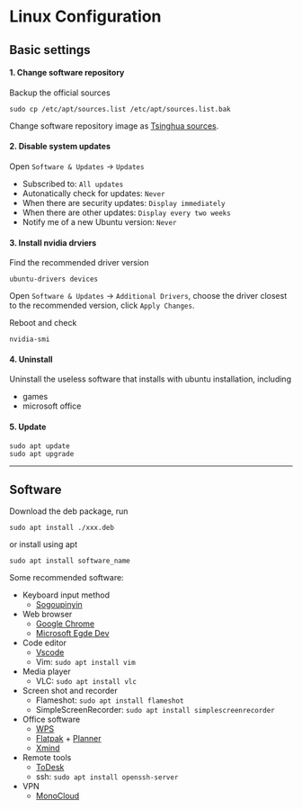 # Linux Configuration

## Basic settings
#### 1. Change software repository
Backup the official sources
```shell
sudo cp /etc/apt/sources.list /etc/apt/sources.list.bak
```
Change software repository image as [Tsinghua sources](https://mirrors.tuna.tsinghua.edu.cn/help/ubuntu/).

#### 2. Disable system updates
Open `Software & Updates` -> `Updates`
- Subscribed to: `All updates`
- Autonatically check for updates: `Never`
- When there are security updates: `Display immediately`
- When there are other updates: `Display every two weeks`
- Notify me of a new Ubuntu version: `Never`

#### 3. Install nvidia drviers
Find the recommended driver version
```shell
ubuntu-drivers devices
```
Open `Software & Updates` -> `Additional Drivers`, choose the driver closest to the recommended version, click `Apply Changes`.

Reboot and check 
```shell
nvidia-smi
```

#### 4. Uninstall 
Uninstall the useless software that installs with ubuntu installation, including
- games 
- microsoft office


#### 5. Update
```shell
sudo apt update
sudo apt upgrade
```

---

## Software
Download the deb package, run
```shell
sudo apt install ./xxx.deb
```
or install using apt
```shell
sudo apt install software_name
```

Some recommended software:
- Keyboard input method
  - [Sogoupinyin](https://shurufa.sogou.com/linux)
- Web browser
  - [Google Chrome](http://www.google.cn/chrome/index.html)
  - [Microsoft Egde Dev](https://www.microsoft.com/zh-cn/edge/download/insider?form=MA13FJ)
- Code editor
  - [Vscode](https://code.visualstudio.com/)
  - Vim: `sudo apt install vim`
- Media player
  - VLC: `sudo apt install vlc`
- Screen shot and recorder
  - Flameshot: `sudo apt install flameshot`
  - SimpleScreenRecorder: `sudo apt install simplescreenrecorder`
- Office software
  - [WPS](https://linux.wps.cn/)
  - [Flatpak](https://itsfoss.com/flatpak-guide/) + [Planner](https://flathub.org/apps/com.github.alainm23.planner?ref=itsfoss.com)
  - [Xmind](https://xmind.cn/)
- Remote tools
  - [ToDesk](https://www.todesk.com/linux.html)
  - ssh: `sudo apt install openssh-server`
- VPN
  - [MonoCloud](https://mymonocloud.com/)
